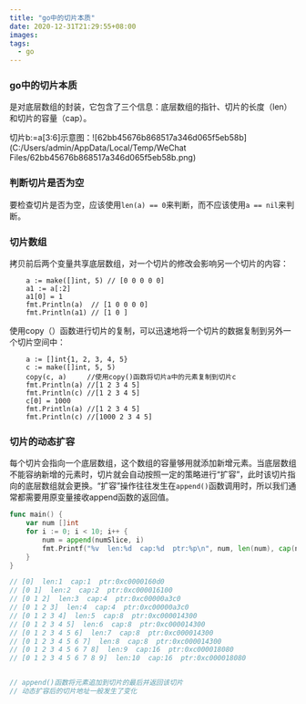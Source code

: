 ```yaml
---
title: "go中的切片本质"
date: 2020-12-31T21:29:55+08:00
images:
tags: 
  - go
---
```


### go中的切片本质

​		是对底层数组的封装，它包含了三个信息：底层数组的指针、切片的长度（len）和切片的容量（cap）。

切片b:=a[3:6]示意图：![62bb45676b868517a346d065f5eb58b](C:/Users/admin/AppData/Local/Temp/WeChat Files/62bb45676b868517a346d065f5eb58b.png)

### 判断切片是否为空

​		要检查切片是否为空，应该使用`len(a) == 0`来判断，而不应该使用`a == nil`来判断。

### 切片数组

​		拷贝前后两个变量共享底层数组，对一个切片的修改会影响另一个切片的内容：

```golang
	a := make([]int, 5) // [0 0 0 0 0]
	a1 := a[:2]    
	a1[0] = 1
	fmt.Println(a)  // [1 0 0 0 0]
	fmt.Println(a1) // [1 0 ]
```

​		使用copy（）函数进行切片的复制，可以迅速地将一个切片的数据复制到另外一个切片空间中：

```golang
	a := []int{1, 2, 3, 4, 5}
	c := make([]int, 5, 5)
	copy(c, a)     //使用copy()函数将切片a中的元素复制到切片c
	fmt.Println(a) //[1 2 3 4 5]
	fmt.Println(c) //[1 2 3 4 5]
	c[0] = 1000
	fmt.Println(a) //[1 2 3 4 5]
	fmt.Println(c) //[1000 2 3 4 5]
```

### 切片的动态扩容

​       每个切片会指向一个底层数组，这个数组的容量够用就添加新增元素。当底层数组不能容纳新增的元素时，切片就会自动按照一定的策略进行“扩容”，此时该切片指向的底层数组就会更换。“扩容”操作往往发生在`append()`函数调用时，所以我们通常都需要用原变量接收append函数的返回值。

```go
func main() {
	var num []int
	for i := 0; i < 10; i++ {
		num = append(numSlice, i)
		fmt.Printf("%v  len:%d  cap:%d  ptr:%p\n", num, len(num), cap(num), num)
	}
}

// [0]  len:1  cap:1  ptr:0xc0000160d0
// [0 1]  len:2  cap:2  ptr:0xc000016100
// [0 1 2]  len:3  cap:4  ptr:0xc00000a3c0
// [0 1 2 3]  len:4  cap:4  ptr:0xc00000a3c0
// [0 1 2 3 4]  len:5  cap:8  ptr:0xc000014300
// [0 1 2 3 4 5]  len:6  cap:8  ptr:0xc000014300
// [0 1 2 3 4 5 6]  len:7  cap:8  ptr:0xc000014300
// [0 1 2 3 4 5 6 7]  len:8  cap:8  ptr:0xc000014300
// [0 1 2 3 4 5 6 7 8]  len:9  cap:16  ptr:0xc000018080
// [0 1 2 3 4 5 6 7 8 9]  len:10  cap:16  ptr:0xc000018080


// append()函数将元素追加到切片的最后并返回该切片
// 动态扩容后的切片地址一般发生了变化
```



